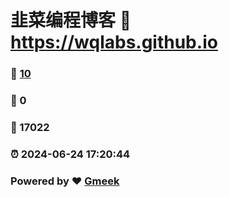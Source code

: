 # 韭菜编程博客 :link: https://wqlabs.github.io 
### :page_facing_up: [10](https://wqlabs.github.io/tag.html) 
### :speech_balloon: 0 
### :hibiscus: 17022 
### :alarm_clock: 2024-06-24 17:20:44 
### Powered by :heart: [Gmeek](https://github.com/Meekdai/Gmeek)

